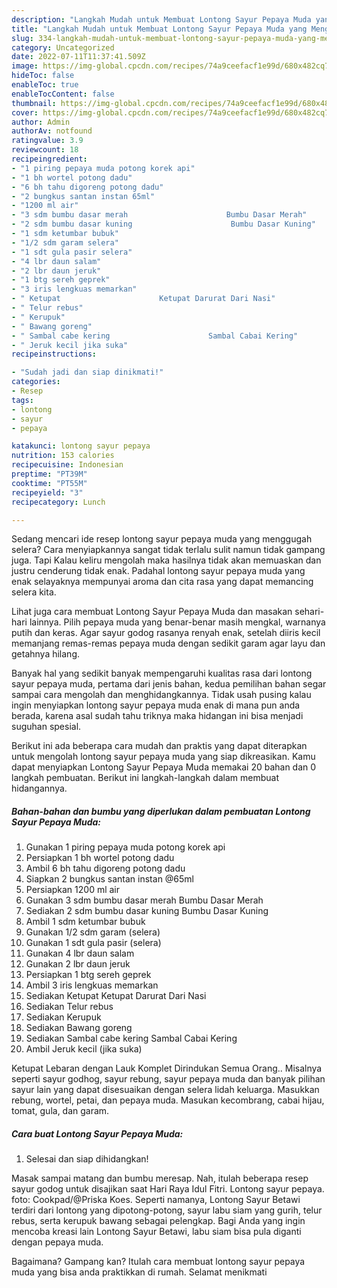 ```yaml
---
description: "Langkah Mudah untuk Membuat Lontong Sayur Pepaya Muda yang Menggugah Selera, Buat Buka Puasa}"
title: "Langkah Mudah untuk Membuat Lontong Sayur Pepaya Muda yang Menggugah Selera, Buat Buka Puasa}"
slug: 334-langkah-mudah-untuk-membuat-lontong-sayur-pepaya-muda-yang-menggugah-selera-buat-buka-puasa
category: Uncategorized
date: 2022-07-11T11:37:41.509Z
image: https://img-global.cpcdn.com/recipes/74a9ceefacf1e99d/680x482cq70/lontong-sayur-pepaya-muda-foto-resep-utama.jpg
hideToc: false
enableToc: true
enableTocContent: false
thumbnail: https://img-global.cpcdn.com/recipes/74a9ceefacf1e99d/680x482cq70/lontong-sayur-pepaya-muda-foto-resep-utama.jpg
cover: https://img-global.cpcdn.com/recipes/74a9ceefacf1e99d/680x482cq70/lontong-sayur-pepaya-muda-foto-resep-utama.jpg
author: Admin
authorAv: notfound
ratingvalue: 3.9
reviewcount: 18
recipeingredient:
- "1 piring pepaya muda potong korek api"
- "1 bh wortel potong dadu"
- "6 bh tahu digoreng potong dadu"
- "2 bungkus santan instan 65ml"
- "1200 ml air"
- "3 sdm bumbu dasar merah                      Bumbu Dasar Merah"
- "2 sdm bumbu dasar kuning                      Bumbu Dasar Kuning"
- "1 sdm ketumbar bubuk"
- "1/2 sdm garam selera"
- "1 sdt gula pasir selera"
- "4 lbr daun salam"
- "2 lbr daun jeruk"
- "1 btg sereh geprek"
- "3 iris lengkuas memarkan"
- " Ketupat                      Ketupat Darurat Dari Nasi"
- " Telur rebus"
- " Kerupuk"
- " Bawang goreng"
- " Sambal cabe kering                      Sambal Cabai Kering"
- " Jeruk kecil jika suka"
recipeinstructions:

- "Sudah jadi dan siap dinikmati!"
categories:
- Resep
tags:
- lontong
- sayur
- pepaya

katakunci: lontong sayur pepaya 
nutrition: 153 calories
recipecuisine: Indonesian
preptime: "PT39M"
cooktime: "PT55M"
recipeyield: "3"
recipecategory: Lunch

---
```



Sedang mencari ide resep lontong sayur pepaya muda yang menggugah selera? Cara menyiapkannya sangat tidak terlalu sulit namun tidak gampang juga. Tapi Kalau keliru mengolah maka hasilnya tidak akan memuaskan dan justru cenderung tidak enak. Padahal lontong sayur pepaya muda yang enak selayaknya mempunyai aroma dan cita rasa yang dapat memancing selera kita.


Lihat juga cara membuat Lontong Sayur Pepaya Muda dan masakan sehari-hari lainnya. Pilih pepaya muda yang benar-benar masih mengkal, warnanya putih dan keras. Agar sayur godog rasanya renyah enak, setelah diiris kecil memanjang remas-remas pepaya muda dengan sedikit garam agar layu dan getahnya hilang.

Banyak hal yang sedikit banyak mempengaruhi kualitas rasa dari lontong sayur pepaya muda, pertama dari jenis bahan, kedua pemilihan bahan segar sampai cara mengolah dan menghidangkannya. Tidak usah pusing kalau ingin menyiapkan lontong sayur pepaya muda enak di mana pun anda berada, karena asal sudah tahu triknya maka hidangan ini bisa menjadi suguhan spesial.


Berikut ini ada beberapa cara mudah dan praktis yang dapat diterapkan untuk mengolah lontong sayur pepaya muda yang siap dikreasikan. Kamu dapat menyiapkan Lontong Sayur Pepaya Muda memakai 20 bahan dan 0 langkah pembuatan. Berikut ini langkah-langkah dalam membuat hidangannya.

<!--inarticleads1-->

##### Bahan-bahan dan bumbu yang diperlukan dalam pembuatan Lontong Sayur Pepaya Muda:

1. Gunakan 1 piring pepaya muda potong korek api
1. Persiapkan 1 bh wortel potong dadu
1. Ambil 6 bh tahu digoreng potong dadu
1. Siapkan 2 bungkus santan instan @65ml
1. Persiapkan 1200 ml air
1. Gunakan 3 sdm bumbu dasar merah                      Bumbu Dasar Merah
1. Sediakan 2 sdm bumbu dasar kuning                      Bumbu Dasar Kuning
1. Ambil 1 sdm ketumbar bubuk
1. Gunakan 1/2 sdm garam (selera)
1. Gunakan 1 sdt gula pasir (selera)
1. Gunakan 4 lbr daun salam
1. Gunakan 2 lbr daun jeruk
1. Persiapkan 1 btg sereh geprek
1. Ambil 3 iris lengkuas memarkan
1. Sediakan  Ketupat                      Ketupat Darurat Dari Nasi
1. Sediakan  Telur rebus
1. Sediakan  Kerupuk
1. Sediakan  Bawang goreng
1. Sediakan  Sambal cabe kering                      Sambal Cabai Kering
1. Ambil  Jeruk kecil (jika suka)


Ketupat Lebaran dengan Lauk Komplet Dirindukan Semua Orang.. Misalnya seperti sayur godhog, sayur rebung, sayur pepaya muda dan banyak pilihan sayur lain yang dapat disesuaikan dengan selera lidah keluarga. Masukkan rebung, wortel, petai, dan pepaya muda. Masukan kecombrang, cabai hijau, tomat, gula, dan garam. 

<!--inarticleads2-->

##### Cara buat Lontong Sayur Pepaya Muda:


1. Selesai dan siap dihidangkan!

Masak sampai matang dan bumbu meresap. Nah, itulah beberapa resep sayur godog untuk disajikan saat Hari Raya Idul Fitri. Lontong sayur pepaya. foto: Cookpad/@Priska Koes. Seperti namanya, Lontong Sayur Betawi terdiri dari lontong yang dipotong-potong, sayur labu siam yang gurih, telur rebus, serta kerupuk bawang sebagai pelengkap. Bagi Anda yang ingin mencoba kreasi lain Lontong Sayur Betawi, labu siam bisa pula diganti dengan pepaya muda. 

Bagaimana? Gampang kan? Itulah cara membuat lontong sayur pepaya muda yang bisa anda praktikkan di rumah. Selamat menikmati
